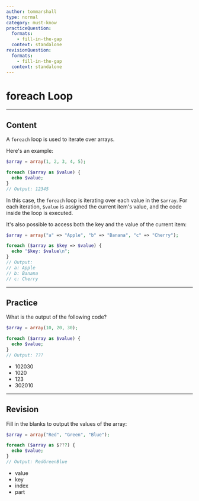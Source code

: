 ```yaml
---
author: tommarshall
type: normal
category: must-know
practiceQuestion:
  formats:
    - fill-in-the-gap
  context: standalone
revisionQuestion:
  formats:
    - fill-in-the-gap
  context: standalone
---
```


# foreach Loop

---

## Content

A `foreach` loop is used to iterate over arrays.

Here's an example:
```php
$array = array(1, 2, 3, 4, 5);

foreach ($array as $value) {
  echo $value;
}
// Output: 12345
```

In this case, the `foreach` loop is iterating over each value in the `$array`. For each iteration, `$value` is assigned the current item's value, and the code inside the loop is executed.

It's also possible to access both the key and the value of the current item:
```php
$array = array("a" => "Apple", "b" => "Banana", "c" => "Cherry");

foreach ($array as $key => $value) {
  echo "$key: $value\n";
}
// Output: 
// a: Apple
// b: Banana
// c: Cherry
```

---

## Practice

What is the output of the following code?

```php
$array = array(10, 20, 30);

foreach ($array as $value) {
  echo $value;
}
// Output: ???
```

- 102030
- 1020
- 123
- 302010

---
## Revision

Fill in the blanks to output the values of the array:
```php
$array = array("Red", "Green", "Blue");

foreach ($array as $???) {
  echo $value;
}
// Output: RedGreenBlue
```

- value
- key
- index
- part
